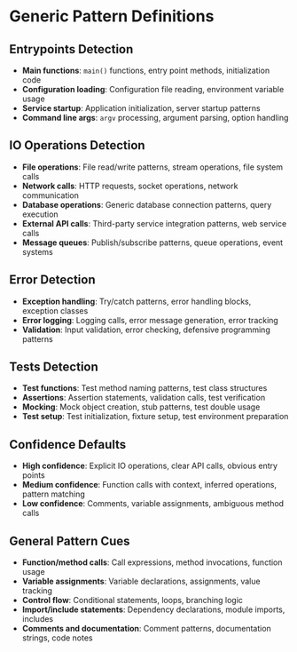 # Generic Pattern Definitions

## Entrypoints Detection
- **Main functions**: `main()` functions, entry point methods, initialization code
- **Configuration loading**: Configuration file reading, environment variable usage
- **Service startup**: Application initialization, server startup patterns
- **Command line args**: `argv` processing, argument parsing, option handling

## IO Operations Detection
- **File operations**: File read/write patterns, stream operations, file system calls
- **Network calls**: HTTP requests, socket operations, network communication
- **Database operations**: Generic database connection patterns, query execution
- **External API calls**: Third-party service integration patterns, web service calls
- **Message queues**: Publish/subscribe patterns, queue operations, event systems

## Error Detection
- **Exception handling**: Try/catch patterns, error handling blocks, exception classes
- **Error logging**: Logging calls, error message generation, error tracking
- **Validation**: Input validation, error checking, defensive programming patterns

## Tests Detection
- **Test functions**: Test method naming patterns, test class structures
- **Assertions**: Assertion statements, validation calls, test verification
- **Mocking**: Mock object creation, stub patterns, test double usage
- **Test setup**: Test initialization, fixture setup, test environment preparation

## Confidence Defaults
- **High confidence**: Explicit IO operations, clear API calls, obvious entry points
- **Medium confidence**: Function calls with context, inferred operations, pattern matching
- **Low confidence**: Comments, variable assignments, ambiguous method calls

## General Pattern Cues
- **Function/method calls**: Call expressions, method invocations, function usage
- **Variable assignments**: Variable declarations, assignments, value tracking
- **Control flow**: Conditional statements, loops, branching logic
- **Import/include statements**: Dependency declarations, module imports, includes
- **Comments and documentation**: Comment patterns, documentation strings, code notes
